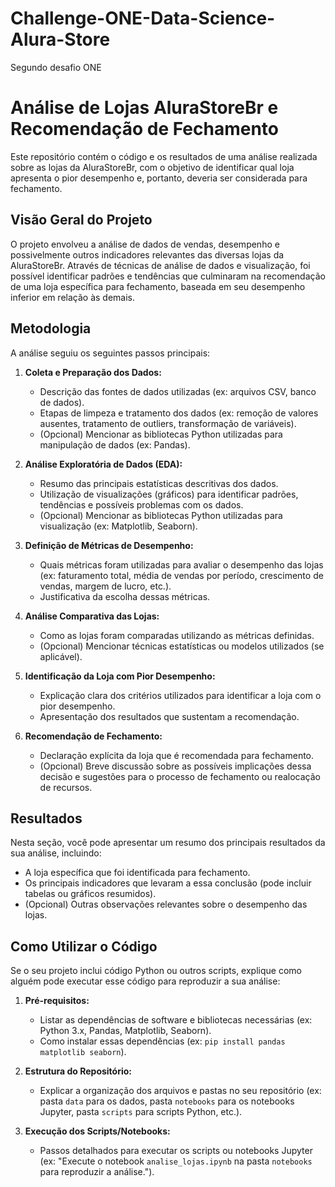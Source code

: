 # Challenge-ONE-Data-Science-Alura-Store
Segundo desafio ONE
# Análise de Lojas AluraStoreBr e Recomendação de Fechamento

Este repositório contém o código e os resultados de uma análise realizada sobre as lojas da AluraStoreBr, com o objetivo de identificar qual loja apresenta o pior desempenho e, portanto, deveria ser considerada para fechamento.

## Visão Geral do Projeto

O projeto envolveu a análise de dados de vendas, desempenho e possivelmente outros indicadores relevantes das diversas lojas da AluraStoreBr. Através de técnicas de análise de dados e visualização, foi possível identificar padrões e tendências que culminaram na recomendação de uma loja específica para fechamento, baseada em seu desempenho inferior em relação às demais.

## Metodologia

A análise seguiu os seguintes passos principais:

1.  **Coleta e Preparação dos Dados:**
    * Descrição das fontes de dados utilizadas (ex: arquivos CSV, banco de dados).
    * Etapas de limpeza e tratamento dos dados (ex: remoção de valores ausentes, tratamento de outliers, transformação de variáveis).
    * (Opcional) Mencionar as bibliotecas Python utilizadas para manipulação de dados (ex: Pandas).

2.  **Análise Exploratória de Dados (EDA):**
    * Resumo das principais estatísticas descritivas dos dados.
    * Utilização de visualizações (gráficos) para identificar padrões, tendências e possíveis problemas com os dados.
    * (Opcional) Mencionar as bibliotecas Python utilizadas para visualização (ex: Matplotlib, Seaborn).

3.  **Definição de Métricas de Desempenho:**
    * Quais métricas foram utilizadas para avaliar o desempenho das lojas (ex: faturamento total, média de vendas por período, crescimento de vendas, margem de lucro, etc.).
    * Justificativa da escolha dessas métricas.

4.  **Análise Comparativa das Lojas:**
    * Como as lojas foram comparadas utilizando as métricas definidas.
    * (Opcional) Mencionar técnicas estatísticas ou modelos utilizados (se aplicável).

5.  **Identificação da Loja com Pior Desempenho:**
    * Explicação clara dos critérios utilizados para identificar a loja com o pior desempenho.
    * Apresentação dos resultados que sustentam a recomendação.

6.  **Recomendação de Fechamento:**
    * Declaração explícita da loja que é recomendada para fechamento.
    * (Opcional) Breve discussão sobre as possíveis implicações dessa decisão e sugestões para o processo de fechamento ou realocação de recursos.

## Resultados

Nesta seção, você pode apresentar um resumo dos principais resultados da sua análise, incluindo:

* A loja específica que foi identificada para fechamento.
* Os principais indicadores que levaram a essa conclusão (pode incluir tabelas ou gráficos resumidos).
* (Opcional) Outras observações relevantes sobre o desempenho das lojas.

## Como Utilizar o Código

Se o seu projeto inclui código Python ou outros scripts, explique como alguém pode executar esse código para reproduzir a sua análise:

1.  **Pré-requisitos:**
    * Listar as dependências de software e bibliotecas necessárias (ex: Python 3.x, Pandas, Matplotlib, Seaborn).
    * Como instalar essas dependências (ex: `pip install pandas matplotlib seaborn`).

2.  **Estrutura do Repositório:**
    * Explicar a organização dos arquivos e pastas no seu repositório (ex: pasta `data` para os dados, pasta `notebooks` para os notebooks Jupyter, pasta `scripts` para scripts Python, etc.).

3.  **Execução dos Scripts/Notebooks:**
    * Passos detalhados para executar os scripts ou notebooks Jupyter (ex: "Execute o notebook `analise_lojas.ipynb` na pasta `notebooks` para reproduzir a análise.").
